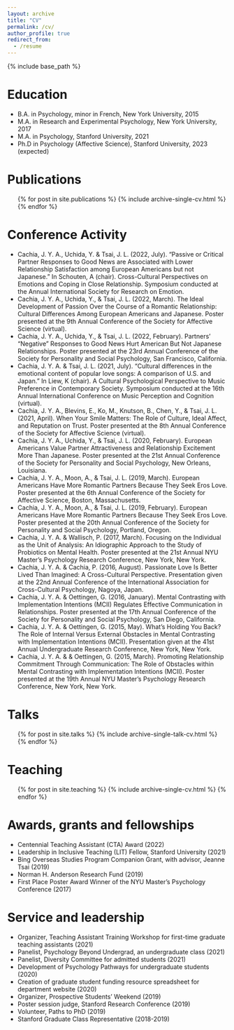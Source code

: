 ```yaml
---
layout: archive
title: "CV"
permalink: /cv/
author_profile: true
redirect_from:
  - /resume
---
```


{% include base_path %}

Education
======
* B.A. in Psychology, minor in French, New York University, 2015
* M.A. in Research and Experimental Psychology, New York University, 2017
* M.A. in Psychology, Stanford University, 2021
* Ph.D in Psychology (Affective Science), Stanford University, 2023 (expected)

Publications
======
  <ul>{% for post in site.publications %}
    {% include archive-single-cv.html %}
  {% endfor %}</ul>
  
Conference Activity
======
* Cachia, J. Y. A., Uchida, Y. & Tsai, J. L. (2022, July). “Passive or Critical Partner Responses to Good News are Associated with Lower Relationship Satisfaction among European Americans but not Japanese.” In Schouten, A (chair). Cross-Cultural Perspectives on Emotions and Coping in Close Relationship. Symposium conducted at the Annual International Society for Research on Emotion.
* Cachia, J. Y. A., Uchida, Y., & Tsai, J. L. (2022, March). The Ideal Development of Passion Over the Course of a Romantic Relationship: Cultural Differences Among European Americans and Japanese. Poster presented at the 9th Annual Conference of the Society for Affective Science (virtual).
* Cachia, J. Y. A., Uchida, Y., & Tsai, J. L. (2022, February). Partners’ “Negative” Responses to Good News Hurt American But Not Japanese Relationships. Poster presented at the 23rd Annual Conference of the Society for Personality and Social Psychology, San Francisco, California.
* Cachia, J. Y. A. & Tsai, J. L. (2021, July). “Cultural differences in the emotional content of popular love songs: A comparison of U.S. and Japan.” In Liew, K (chair). A Cultural Psychological Perspective to Music Preference in Contemporary Society. Symposium conducted at the 16th Annual International Conference on Music Perception and Cognition (virtual).
* Cachia, J. Y. A., Blevins, E., Ko, M., Knutson, B., Chen, Y., & Tsai, J. L. (2021, April). When Your Smile Matters: The Role of Culture, Ideal Affect, and Reputation on Trust. Poster presented at the 8th Annual Conference of the Society for Affective Science (virtual).
* Cachia, J. Y. A., Uchida, Y., & Tsai, J. L. (2020, February). European Americans Value Partner Attractiveness and Relationship Excitement More Than Japanese. Poster presented at the 21st Annual Conference of the Society for Personality and Social Psychology, New Orleans, Louisiana.
* Cachia, J. Y. A., Moon, A., & Tsai, J. L. (2019, March). European Americans Have More Romantic Partners Because They Seek Eros Love. Poster presented at the 6th Annual Conference of the Society for Affective Science, Boston, Massachusetts.
* Cachia, J. Y. A., Moon, A., & Tsai, J. L. (2019, February). European Americans Have More Romantic Partners Because They Seek Eros Love. Poster presented at the 20th Annual Conference of the Society for Personality and Social Psychology, Portland, Oregon.
* Cachia, J. Y. A. & Wallisch, P. (2017, March). Focusing on the Individual as the Unit of Analysis: An Idiographic Approach to the Study of Probiotics on Mental Health. Poster presented at the 21st Annual NYU Master’s Psychology Research Conference, New York, New York.
* Cachia, J. Y. A. & Cachia, P. (2016, August). Passionate Love Is Better Lived Than Imagined: A Cross-Cultural Perspective. Presentation given at the 22nd Annual Conference of the International Association for Cross-Cultural Psychology, Nagoya, Japan. 
* Cachia, J. Y. A. & Oettingen, G. (2016, January). Mental Contrasting with Implementation Intentions (MCII) Regulates Effective Communication in Relationships. Poster presented at the 17th Annual Conference of the Society for Personality and Social Psychology, San Diego, California. 
* Cachia, J. Y. A. & Oettingen, G. (2015, May). What’s Holding You Back? The Role of Internal Versus External Obstacles in Mental Contrasting with Implementation Intentions (MCII). Presentation given at the 41st Annual Undergraduate Research Conference, New York, New York.
* Cachia, J. Y. A. & & Oettingen, G. (2015, March). Promoting Relationship Commitment Through Communication: The Role of Obstacles within Mental Contrasting with Implementation Intentions (MCII). Poster presented at the 19th Annual NYU Master’s Psychology Research Conference, New York, New York. 

Talks
======
  <ul>{% for post in site.talks %}
    {% include archive-single-talk-cv.html %}
  {% endfor %}</ul>
  
Teaching
======
  <ul>{% for post in site.teaching %}
    {% include archive-single-cv.html %}
  {% endfor %}</ul>
  
Awards, grants and fellowships
======
* Centennial Teaching Assistant (CTA) Award (2022)
* Leadership in Inclusive Teaching (LIT) Fellow, Stanford University (2021)
* Bing Overseas Studies Program Companion Grant, with advisor, Jeanne Tsai (2019)
* Norman H. Anderson Research Fund (2019)
* First Place Poster Award Winner of the NYU Master’s Psychology Conference (2017)

Service and leadership
======
* Organizer, Teaching Assistant Training Workshop for first-time graduate teaching assistants (2021)
* Panelist, Psychology Beyond Undergrad, an undergraduate class (2021)
* Panelist, Diversity Committee for admitted students (2021)
* Development of Psychology Pathways for undergraduate students (2020)
* Creation of graduate student funding resource spreadsheet for department website (2020)
* Organizer, Prospective Students’ Weekend (2019)
* Poster session judge, Stanford Research Conference (2019)
* Volunteer, Paths to PhD (2019)
* Stanford Graduate Class Representative (2018-2019)